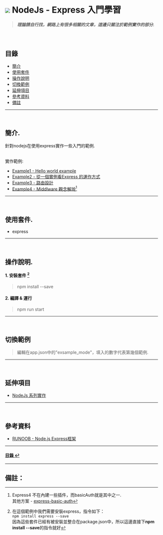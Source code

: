 # ![](https://drive.google.com/uc?id=10INx5_pkhMcYRdx_OO4rXNXxcsvPtBYq) NodeJs - Express 入門學習
> ##### 理論請自行找，網路上有很多相關的文章，這邊只關注於範例實作的部分.

<br>

<!--ts-->
## 目錄
* [簡介](#簡介)
* [使用套件](#使用套件)
* [操作說明](#操作說明)
* [切換範例](#切換範例)
* [延伸項目](#延伸項目)
* [參考資料](#參考資料)
* [備註](#備註)
<!--te-->

---
<br>

## 簡介.
針對nodejs在使用express實作一些入門的範例.<br>
<br>

實作範例:
- [Example1 - Hello world example](https://expressjs.com/en/starter/hello-world.html) <br>
- [Example2 - 從一個實例看Express 的運作方式](https://medium.com/web-design-zone/%E5%BE%9Enode-js-%E5%BE%9E%E4%B8%80%E5%80%8B%E5%AF%A6%E4%BE%8B%E7%9C%8Bexpress-%E7%9A%84%E9%81%8B%E4%BD%9C%E6%96%B9%E5%BC%8F-7c61cdd477f5) <br>
- [Example3 - 路由設計](https://ithelp.ithome.com.tw/articles/10307712) <br>
- [Example4 - Middlware 觀念解說](https://www.jollen.org/blog/2013/11/expressjs-middleware.html)[^2] <br>

---
<br>

## 使用套件.
- express

---
<br>

## 操作說明.
#### 1. 安裝套件 [^1]
> npm install --save

#### 2. 編譯 & 運行
> npm run start

---
<br>

## 切換範例
> 編輯在app.json中的"exsample_mode"，填入的數字代表第幾個範例.

---
<br>

## 延伸項目
* [NodeJs 系列實作](https://github.com/RC-Dev-Tech/nodejs-index) <br>

---
<br>

## 參考資料
* [RUNOOB - Node.js Express框架](https://www.runoob.com/nodejs/nodejs-express-framework.html) <br>

---
<!--ts-->
#### [目錄 ↩](#目錄)
<!--te-->
---
## 備註：

[^1]: 在這個範例中我們需要安裝express，指令如下：<br>
`npm install express --save` <br>
因為這些套件已經有被安裝並整合在package.json中，所以這邊直接下**npm install --save**的指令就好
[^2]: Express4 不在內建一些插件，而basicAuth就是其中之一. <br>
其他方案 - [express-basic-auth](https://www.npmjs.com/package/express-basic-auth)
